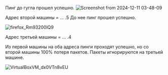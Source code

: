 Пинг до гугла прошел успешно.
![Screenshot from 2024-12-11 03-48-09](https://github.com/user-attachments/assets/ca42d070-9725-4955-a0c2-5083654e1588)


Адрес второй машины = ... .5
До нее пинг прошел успешно.

![firefox_Rm93200lQ9](https://github.com/user-attachments/assets/a4889b22-6571-492c-b2ef-56deb90bae3c)

Адрес третьей машины = ... .4

Из первой машины на оба адреса пинги проходят успешно, но со второй машины 100% потеря пакетов. Пакеты игнорируются на третьей машине.

![VirtualBoxVM_dx0VTn8vEU](https://github.com/user-attachments/assets/cb744e2e-995f-46c5-b72b-45104f1dcf84)
